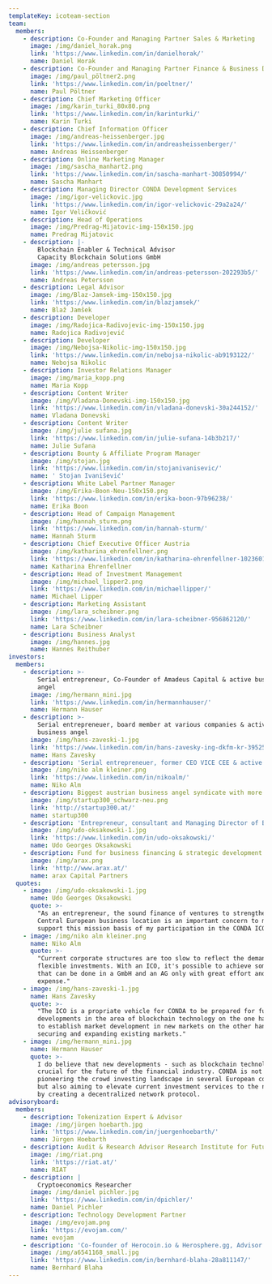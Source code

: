 ```yaml
---
templateKey: icoteam-section
team:
  members:
    - description: Co-Founder and Managing Partner Sales & Marketing
      image: /img/daniel_horak.png
      link: 'https://www.linkedin.com/in/danielhorak/'
      name: Daniel Horak
    - description: Co-Founder and Managing Partner Finance & Business Development
      image: /img/paul_pöltner2.png
      link: 'https://www.linkedin.com/in/poeltner/'
      name: Paul Pöltner
    - description: Chief Marketing Officer
      image: /img/karin_turki_80x80.png
      link: 'https://www.linkedin.com/in/karinturki/'
      name: Karin Turki
    - description: Chief Information Officer
      image: /img/andreas-heissenberger.jpg
      link: 'https://www.linkedin.com/in/andreasheissenberger/'
      name: Andreas Heissenberger
    - description: Online Marketing Manager
      image: /img/sascha_manhart2.png
      link: 'https://www.linkedin.com/in/sascha-manhart-30850994/'
      name: Sascha Manhart
    - description: Managing Director CONDA Development Services
      image: /img/igor-velickovic.jpg
      link: 'https://www.linkedin.com/in/igor-velickovic-29a2a24/'
      name: Igor Veličković
    - description: Head of Operations
      image: /img/Predrag-Mijatovic-img-150x150.jpg
      name: Predrag Mijatovic
    - description: |-
        Blockchain Enabler & Technical Advisor
        Capacity Blockchain Solutions GmbH
      image: /img/andreas petersson.jpg
      link: 'https://www.linkedin.com/in/andreas-petersson-202293b5/'
      name: Andreas Petersson
    - description: Legal Advisor
      image: /img/Blaz-Jamsek-img-150x150.jpg
      link: 'https://www.linkedin.com/in/blazjamsek/'
      name: Blaž Jamšek
    - description: Developer
      image: /img/Radojica-Radivojevic-img-150x150.jpg
      name: Radojica Radivojević
    - description: Developer
      image: /img/Nebojsa-Nikolic-img-150x150.jpg
      link: 'https://www.linkedin.com/in/nebojsa-nikolic-ab9193122/'
      name: Nebojsa Nikolic
    - description: Investor Relations Manager
      image: /img/maria_kopp.png
      name: Maria Kopp
    - description: Content Writer
      image: /img/Vladana-Donevski-img-150x150.jpg
      link: 'https://www.linkedin.com/in/vladana-donevski-30a244152/'
      name: Vladana Donevski
    - description: Content Writer
      image: /img/julie sufana.jpg
      link: 'https://www.linkedin.com/in/julie-sufana-14b3b217/'
      name: Julie Sufana
    - description: Bounty & Affiliate Program Manager
      image: /img/stojan.jpg
      link: 'https://www.linkedin.com/in/stojanivanisevic/'
      name: ' Stojan Ivanišević'
    - description: White Label Partner Manager
      image: /img/Erika-Boon-Neu-150x150.png
      link: 'https://www.linkedin.com/in/erika-boon-97b96238/'
      name: Erika Boon
    - description: Head of Campaign Management
      image: /img/hannah_sturm.png
      link: 'https://www.linkedin.com/in/hannah-sturm/'
      name: Hannah Sturm
    - description: Chief Executive Officer Austria
      image: /img/katharina_ehrenfellner.png
      link: 'https://www.linkedin.com/in/katharina-ehrenfellner-10236018/'
      name: Katharina Ehrenfellner
    - description: Head of Investment Management
      image: /img/michael_lipper2.png
      link: 'https://www.linkedin.com/in/michaellipper/'
      name: Michael Lipper
    - description: Marketing Assistant
      image: /img/lara_scheibner.png
      link: 'https://www.linkedin.com/in/lara-scheibner-956862120/'
      name: Lara Scheibner
    - description: Business Analyst
      image: /img/hannes.jpg
      name: Hannes Reithuber
investors:
  members:
    - description: >-
        Serial entrepreneur, Co-Founder of Amadeus Capital & active business
        angel
      image: /img/hermann_mini.jpg
      link: 'https://www.linkedin.com/in/hermannhauser/'
      name: Hermann Hauser
    - description: >-
        Serial entrepreneuer, board member at various companies & active
        business angel
      image: /img/hans-zaveski-1.jpg
      link: 'https://www.linkedin.com/in/hans-zavesky-ing-dkfm-kr-39525b92/'
      name: Hans Zavesky
    - description: 'Serial entrepreneuer, former CEO VICE CEE & active business angel'
      image: /img/niko alm kleiner.png
      link: 'https://www.linkedin.com/in/nikoalm/'
      name: Niko Alm
    - description: Biggest austrian business angel syndicate with more than 100 mentors
      image: /img/startup300_schwarz-neu.png
      link: 'http://startup300.at/'
      name: startup300
    - description: 'Entrepreneur, consultant and Managing Director of BoYaSTAR GmbH'
      image: /img/udo-oksakowski-1.jpg
      link: 'https://www.linkedin.com/in/udo-oksakowski/'
      name: Udo Georges Oksakowski
    - description: Fund for business financing & strategic development
      image: /img/arax.png
      link: 'http://www.arax.at/'
      name: arax Capital Partners
  quotes:
    - image: /img/udo-oksakowski-1.jpg
      name: Udo Georges Oksakowski
      quote: >-
        "As an entrepreneur, the sound finance of ventures to strengthen the
        Central European business location is an important concern to me and to
        support this mission basis of my participation in the CONDA ICO."
    - image: /img/niko alm kleiner.png
      name: Niko Alm
      quote: >-
        "Current corporate structures are too slow to reflect the demand for
        flexible investments. With an ICO, it's possible to achieve something
        that can be done in a GmbH and an AG only with great effort and
        expense."
    - image: /img/hans-zaveski-1.jpg
      name: Hans Zavesky
      quote: >-
        "The ICO is a propriate vehicle for CONDA to be prepared for future
        developments in the area of blockchain technology on the one hand, and
        to establish market development in new markets on the other hand while
        securing and expanding existing markets."
    - image: /img/hermann_mini.jpg
      name: Hermann Hauser
      quote: >-
        I do believe that new developments - such as blockchain technology - are
        crucial for the future of the financial industry. CONDA is not only
        pioneering the crowd investing landscape in several European countries,
        but also aiming to elevate current investment services to the next level
        by creating a decentralized network protocol.
advisoryboard:
  members:
    - description: Tokenization Expert & Advisor
      image: /img/jürgen hoebarth.jpg
      link: 'https://www.linkedin.com/in/juergenhoebarth/'
      name: Jürgen Hoebarth
    - description: Audit & Research Advisor Research Institute for Future Cryptoeconomics
      image: /img/riat.png
      link: 'https://riat.at/'
      name: RIAT
    - description: |
        Cryptoeconomics Researcher
      image: /img/daniel pichler.jpg
      link: 'https://www.linkedin.com/in/dpichler/'
      name: Daniel Pichler
    - description: Technology Development Partner
      image: /img/evojam.png
      link: 'https://evojam.com/'
      name: evojam
    - description: 'Co-founder of Herocoin.io & Herosphere.gg, Advisor'
      image: /img/a6541168_small.jpg
      link: 'https://www.linkedin.com/in/bernhard-blaha-28a811147/'
      name: Bernhard Blaha
---
```


